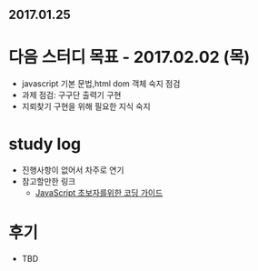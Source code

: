 2017.01.25
---

# 다음 스터디 목표 - 2017.02.02 (목)
* javascript 기본 문법,html dom 객체 숙지 점검
* 과제 점검: 구구단 출력기 구현
* 지뢰찾기 구현을 위해 필요한 지식 숙지

# study log
* 진행사항이 없어서 차주로 연기
* 참고할만한 링크
	* [JavaScript 초보자를위한 코딩 가이드](https://translate.google.co.kr/translate?sl=auto&tl=ko&js=y&prev=_t&hl=ko&ie=UTF-8&u=http%3A%2F%2Fqiita.com%2Fraccy%2Fitems%2Fbf590d3c10c3f1a2846b&edit-text=&act=url)

# 후기
* TBD


